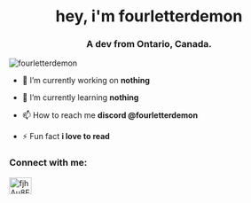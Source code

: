 <h1 align="center">hey, i'm fourletterdemon</h1>
<h3 align="center">A dev from Ontario, Canada.</h3>

<p align="left"> <img src="https://komarev.com/ghpvc/?username=fourletterdemon&label=Profile%20views&color=0e75b6&style=flat" alt="fourletterdemon" /> </p>

- 🔭 I’m currently working on **nothing**

- 🌱 I’m currently learning **nothing**

- 📫 How to reach me **discord @fourletterdemon**

- ⚡ Fun fact **i love to read**

<h3 align="left">Connect with me:</h3>
<p align="left">
<a href="https://discord.gg/fjhAu8E4Ea" target="blank"><img align="center" src="https://raw.githubusercontent.com/rahuldkjain/github-profile-readme-generator/master/src/images/icons/Social/discord.svg" alt="fjhAu8E4Ea" height="30" width="40" /></a>
</p>
